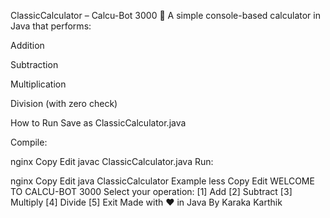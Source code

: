 ClassicCalculator – Calcu-Bot 3000 🧮
A simple console-based calculator in Java that performs:

Addition

Subtraction

Multiplication

Division (with zero check)

How to Run
Save as ClassicCalculator.java

Compile:

nginx
Copy
Edit
javac ClassicCalculator.java
Run:

nginx
Copy
Edit
java ClassicCalculator
Example
less
Copy
Edit
WELCOME TO CALCU-BOT 3000
Select your operation:
[1] Add  [2] Subtract  [3] Multiply  [4] Divide  [5] Exit
Made with ❤️ in Java
By Karaka Karthik
